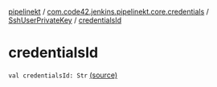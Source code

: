[pipelinekt](../../index.md) / [com.code42.jenkins.pipelinekt.core.credentials](../index.md) / [SshUserPrivateKey](index.md) / [credentialsId](./credentials-id.md)

# credentialsId

`val credentialsId: Str` [(source)](https://github.com/code42/pipelinekt/tree/master/core/src/main/kotlin/com/code42/jenkins/pipelinekt/core/credentials/SshUserPrivateKey.kt#L7)